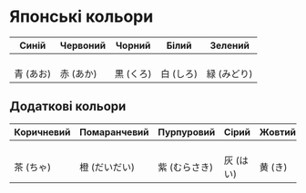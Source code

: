 # Японські кольори

| Синій | Червоний | Чорний | Білий | Зелений |
|-------|---------|--------|-------|---------|
| <div class="color-block" style="background-color: blue;"></div> <br> 青 (あお) | <div class="color-block" style="background-color: red;"></div> <br> 赤 (あか) | <div class="color-block" style="background-color: black;"></div> <br> 黒 (くろ) | <div class="color-block" style="background-color: white;"></div> <br> 白 (しろ) | <div class="color-block" style="background-color: green;"></div> <br> 緑 (みどり)  |

## Додаткові кольори

| Коричневий | Помаранчевий | Пурпуровий | Сірий | Жовтий |
|--------|--------|--------|--------|--------|
| <div class="color-block" style="background-color: brown;"></div> <br> 茶 (ちゃ)  | <div class="color-block" style="background-color: orange;"></div> <br> 橙 (だいだい) | <div class="color-block" style="background-color: purple;"></div> <br> 紫 (むらさき) | <div class="color-block" style="background-color: gray;"></div> <br> 灰 (はい) | <div class="color-block" style="background-color: yellow;"></div> <br> 黄 (き) |